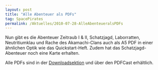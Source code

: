 ```yaml
---
layout: post
title: "Alle Abenteuer als PDFs"
tag: SpacePirates
permalink: /Aktuelles/2010-07-28-AlleAbenteueralsPDFs
---
```


Nun gibt es die Abenteuer Zeitraub I &amp; II, Schatzjagd, Laborratten, Neutritiumklau und Rache des Akamachi-Clans auch als A5 PDF in einer ähnlichen Optik wie das Quickstart-Heft. Zudem hat das Schatzjagd-Abenteuer noch eine Karte erhalten.

Alle PDFs sind in der [Downloadsektion](https://spacepirates.jcgames.de/Publikationen/) und über den PDFCast erhältlich.
